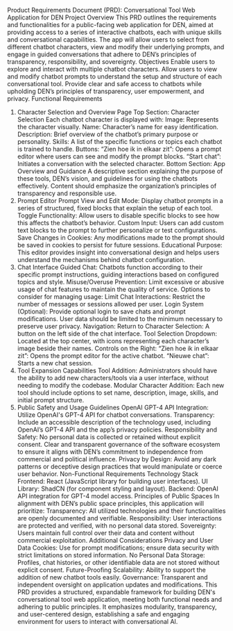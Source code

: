 Product Requirements Document (PRD): Conversational Tool Web Application for DEN
Project Overview
This PRD outlines the requirements and functionalities for a public-facing web application for DEN, aimed at providing access to a series of interactive chatbots, each with unique skills and conversational capabilities. The app will allow users to select from different chatbot characters, view and modify their underlying prompts, and engage in guided conversations that adhere to DEN’s principles of transparency, responsibility, and sovereignty.
Objectives
Enable users to explore and interact with multiple chatbot characters.
Allow users to view and modify chatbot prompts to understand the setup and structure of each conversational tool.
Provide clear and safe access to chatbots while upholding DEN’s principles of transparency, user empowerment, and privacy.
Functional Requirements
1. Character Selection and Overview Page
Top Section: Character Selection
Each chatbot character is displayed with:
Image: Represents the character visually.
Name: Character’s name for easy identification.
Description: Brief overview of the chatbot’s primary purpose or personality.
Skills: A list of the specific functions or topics each chatbot is trained to handle.
Buttons:
“Zien hoe ik in elkaar zit”: Opens a prompt editor where users can see and modify the prompt blocks.
“Start chat”: Initiates a conversation with the selected character.
Bottom Section: App Overview and Guidance
A descriptive section explaining the purpose of these tools, DEN’s vision, and guidelines for using the chatbots effectively.
Content should emphasize the organization’s principles of transparency and responsible use.
2. Prompt Editor
Prompt View and Edit Mode:
Display chatbot prompts in a series of structured, fixed blocks that explain the setup of each tool.
Toggle Functionality: Allow users to disable specific blocks to see how this affects the chatbot’s behavior.
Custom Input: Users can add custom text blocks to the prompt to further personalize or test configurations.
Save Changes in Cookies: Any modifications made to the prompt should be saved in cookies to persist for future sessions.
Educational Purpose: This editor provides insight into conversational design and helps users understand the mechanisms behind chatbot configuration.
3. Chat Interface
Guided Chat:
Chatbots function according to their specific prompt instructions, guiding interactions based on configured topics and style.
Misuse/Overuse Prevention:
Limit excessive or abusive usage of chat features to maintain the quality of service.
Options to consider for managing usage:
Limit Chat Interactions: Restrict the number of messages or sessions allowed per user.
Login System (Optional): Provide optional login to save chats and prompt modifications. User data should be limited to the minimum necessary to preserve user privacy.
Navigation:
Return to Character Selection: A button on the left side of the chat interface.
Tool Selection Dropdown: Located at the top center, with icons representing each character’s image beside their names.
Controls on the Right:
“Zien hoe ik in elkaar zit”: Opens the prompt editor for the active chatbot.
“Nieuwe chat”: Starts a new chat session.
4. Tool Expansion Capabilities
Tool Addition: Administrators should have the ability to add new characters/tools via a user interface, without needing to modify the codebase.
Modular Character Addition: Each new tool should include options to set name, description, image, skills, and initial prompt structure.
5. Public Safety and Usage Guidelines
OpenAI GPT-4 API Integration: Utilize OpenAI's GPT-4 API for chatbot conversations.
Transparency: Include an accessible description of the technology used, including OpenAI’s GPT-4 API and the app’s privacy policies.
Responsibility and Safety:
No personal data is collected or retained without explicit consent.
Clear and transparent governance of the software ecosystem to ensure it aligns with DEN’s commitment to independence from commercial and political influence.
Privacy by Design:
Avoid any dark patterns or deceptive design practices that would manipulate or coerce user behavior.
Non-Functional Requirements
Technology Stack
Frontend: React (JavaScript library for building user interfaces).
UI Library: ShadCN (for component styling and layout).
Backend: OpenAI API integration for GPT-4 model access.
Principles of Public Spaces
In alignment with DEN’s public space principles, this application will prioritize:
Transparency: All utilized technologies and their functionalities are openly documented and verifiable.
Responsibility: User interactions are protected and verified, with no personal data stored.
Sovereignty: Users maintain full control over their data and content without commercial exploitation.
Additional Considerations
Privacy and User Data
Cookies: Use for prompt modifications; ensure data security with strict limitations on stored information.
No Personal Data Storage: Profiles, chat histories, or other identifiable data are not stored without explicit consent.
Future-Proofing
Scalability: Ability to support the addition of new chatbot tools easily.
Governance: Transparent and independent oversight on application updates and modifications.
This PRD provides a structured, expandable framework for building DEN's conversational tool web application, meeting both functional needs and adhering to public principles. It emphasizes modularity, transparency, and user-centered design, establishing a safe and engaging environment for users to interact with conversational AI.